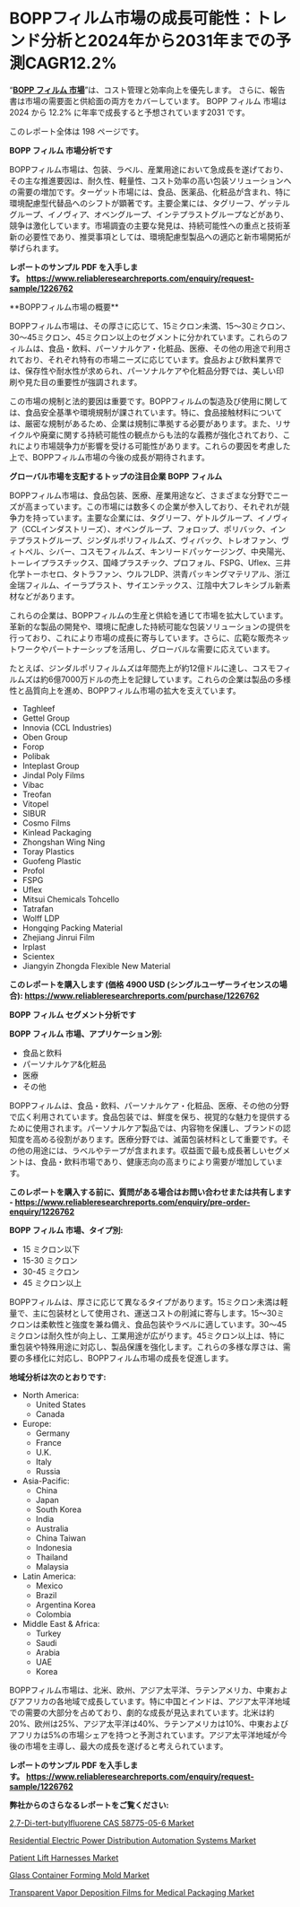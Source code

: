 <p><h1>BOPPフィルム市場の成長可能性：トレンド分析と2024年から2031年までの予測CAGR12.2%</h1></p><p>&ldquo;<strong><a href="https://www.reliableresearchreports.com/bopp-films-r1226762?utm_campaign=110&utm_medium=9&utm_source=Github&utm_content=ia&utm_term=09122024&utm_id=bopp-films">BOPP フィルム 市場</a></strong>&rdquo;は、コスト管理と効率向上を優先します。 さらに、報告書は市場の需要面と供給面の両方をカバーしています。 BOPP フィルム 市場は 2024 から 12.2% に年率で成長すると予想されています2031 です。</p>
<p>このレポート全体は 198 ページです。</p>
<p><strong>BOPP フィルム 市場分析です</strong></p>
<p><p>BOPPフィルム市場は、包装、ラベル、産業用途において急成長を遂げており、その主な推進要因は、耐久性、軽量性、コスト効率の高い包装ソリューションへの需要の増加です。ターゲット市場には、食品、医薬品、化粧品が含まれ、特に環境配慮型代替品へのシフトが顕著です。主要企業には、タグリーフ、ゲッテルグループ、イノヴィア、オベングループ、インテプラストグループなどがあり、競争は激化しています。市場調査の主要な発見は、持続可能性への重点と技術革新の必要性であり、推奨事項としては、環境配慮型製品への適応と新市場開拓が挙げられます。</p></p>
<p><strong>レポートのサンプル PDF を入手します。&nbsp;<a href="https://www.reliableresearchreports.com/enquiry/request-sample/1226762?utm_campaign=110&utm_medium=9&utm_source=Github&utm_content=ia&utm_term=09122024&utm_id=bopp-films">https://www.reliableresearchreports.com/enquiry/request-sample/1226762</a></strong></p>
<p><p>**BOPPフィルム市場の概要**</p><p>BOPPフィルム市場は、その厚さに応じて、15ミクロン未満、15～30ミクロン、30～45ミクロン、45ミクロン以上のセグメントに分かれています。これらのフィルムは、食品・飲料、パーソナルケア・化粧品、医療、その他の用途で利用されており、それぞれ特有の市場ニーズに応じています。食品および飲料業界では、保存性や耐水性が求められ、パーソナルケアや化粧品分野では、美しい印刷や見た目の重要性が強調されます。</p><p>この市場の規制と法的要因は重要です。BOPPフィルムの製造及び使用に関しては、食品安全基準や環境規制が課されています。特に、食品接触材料については、厳密な規制があるため、企業は規制に準拠する必要があります。また、リサイクルや廃棄に関する持続可能性の観点からも法的な義務が強化されており、これにより市場競争力が影響を受ける可能性があります。これらの要因を考慮した上で、BOPPフィルム市場の今後の成長が期待されます。</p></p>
<p><strong>グローバル市場を支配するトップの注目企業 BOPP フィルム</strong></p>
<p><p>BOPPフィルム市場は、食品包装、医療、産業用途など、さまざまな分野でニーズが高まっています。この市場には数多くの企業が参入しており、それぞれが競争力を持っています。主要な企業には、タグリーフ、ゲトルグループ、イノヴィア（CCLインダストリーズ）、オベングループ、フォロップ、ポリバック、インテプラストグループ、ジンダルポリフィルムズ、ヴィバック、トレオファン、ヴィトペル、シバー、コスモフィルムズ、キンリードパッケージング、中央陽光、トーレイプラスチックス、国峰プラスチック、プロフォル、FSPG、Uflex、三井化学トーホセロ、タトラファン、ウルフLDP、洪青パッキングマテリアル、浙江金瑞フィルム、イーラプラスト、サイエンテックス、江陰中大フレキシブル新素材などがあります。</p><p>これらの企業は、BOPPフィルムの生産と供給を通じて市場を拡大しています。革新的な製品の開発や、環境に配慮した持続可能な包装ソリューションの提供を行っており、これにより市場の成長に寄与しています。さらに、広範な販売ネットワークやパートナーシップを活用し、グローバルな需要に応えています。</p><p>たとえば、ジンダルポリフィルムズは年間売上が約12億ドルに達し、コスモフィルムズは約6億7000万ドルの売上を記録しています。これらの企業は製品の多様性と品質向上を進め、BOPPフィルム市場の拡大を支えています。</p></p>
<p><ul><li>Taghleef</li><li>Gettel Group</li><li>Innovia (CCL Industries)</li><li>Oben Group</li><li>Forop</li><li>Polibak</li><li>Inteplast Group</li><li>Jindal Poly Films</li><li>Vibac</li><li>Treofan</li><li>Vitopel</li><li>SIBUR</li><li>Cosmo Films</li><li>Kinlead Packaging</li><li>Zhongshan Wing Ning</li><li>Toray Plastics</li><li>Guofeng Plastic</li><li>Profol</li><li>FSPG</li><li>Uflex</li><li>Mitsui Chemicals Tohcello</li><li>Tatrafan</li><li>Wolff LDP</li><li>Hongqing Packing Material</li><li>Zhejiang Jinrui Film</li><li>Irplast</li><li>Scientex</li><li>Jiangyin Zhongda Flexible New Material</li></ul></p>
<p><strong>このレポートを購入します (価格 4900 USD (シングルユーザーライセンスの場合):&nbsp;<a href="https://www.reliableresearchreports.com/purchase/1226762?utm_campaign=110&utm_medium=9&utm_source=Github&utm_content=ia&utm_term=09122024&utm_id=bopp-films">https://www.reliableresearchreports.com/purchase/1226762</a></strong></p>
<p><strong>BOPP フィルム セグメント分析です</strong></p>
<p><strong>BOPP フィルム 市場、アプリケーション別:</strong></p>
<p><ul><li>食品と飲料</li><li>パーソナルケア&化粧品</li><li>医療</li><li>その他</li></ul></p>
<p><p>BOPPフィルムは、食品・飲料、パーソナルケア・化粧品、医療、その他の分野で広く利用されています。食品包装では、鮮度を保ち、視覚的な魅力を提供するために使用されます。パーソナルケア製品では、内容物を保護し、ブランドの認知度を高める役割があります。医療分野では、滅菌包装材料として重要です。その他の用途には、ラベルやテープが含まれます。収益面で最も成長著しいセグメントは、食品・飲料市場であり、健康志向の高まりにより需要が増加しています。</p></p>
<p><strong>このレポートを購入する前に、質問がある場合はお問い合わせまたは共有します - <a href="https://www.reliableresearchreports.com/enquiry/pre-order-enquiry/1226762?utm_campaign=110&utm_medium=9&utm_source=Github&utm_content=ia&utm_term=09122024&utm_id=bopp-films">https://www.reliableresearchreports.com/enquiry/pre-order-enquiry/1226762</a></strong></p>
<p><strong>BOPP フィルム 市場、タイプ別:</strong></p>
<p><ul><li>15 ミクロン以下</li><li>15-30 ミクロン</li><li>30-45 ミクロン</li><li>45 ミクロン以上</li></ul></p>
<p><p>BOPPフィルムは、厚さに応じて異なるタイプがあります。15ミクロン未満は軽量で、主に包装材として使用され、運送コストの削減に寄与します。15〜30ミクロンは柔軟性と強度を兼ね備え、食品包装やラベルに適しています。30〜45ミクロンは耐久性が向上し、工業用途が広がります。45ミクロン以上は、特に重包装や特殊用途に対応し、製品保護を強化します。これらの多様な厚さは、需要の多様化に対応し、BOPPフィルム市場の成長を促進します。</p></p>
<p><strong>地域分析は次のとおりです:</strong></p>
<p><ul>
    <li>
        North America:
        <ul>
            <li>United States</li>
            <li>Canada</li>
        </ul>
    </li>
    <li>
        Europe:
        <ul>
            <li>Germany</li>
            <li>France</li>
            <li>U.K.</li>
            <li>Italy</li>
            <li>Russia</li>
        </ul>
    </li>
    <li>
        Asia-Pacific:
        <ul>
            <li>China</li>
            <li>Japan</li>
            <li>South Korea</li>
            <li>India</li>
            <li>Australia</li>
            <li>China Taiwan</li>
            <li>Indonesia</li>
            <li>Thailand</li>
            <li>Malaysia</li>
        </ul>
    </li>
    <li>
        Latin America:
        <ul>
            <li>Mexico</li>
            <li>Brazil</li>
            <li>Argentina Korea</li>
            <li>Colombia</li>
        </ul>
    </li>
    <li>
        Middle East & Africa:
        <ul>
            <li>Turkey</li>
            <li>Saudi</li>
            <li>Arabia</li>
            <li>UAE</li>
            <li>Korea</li>
        </ul>
    </li>
    </ul></p>
<p><p>BOPPフィルム市場は、北米、欧州、アジア太平洋、ラテンアメリカ、中東およびアフリカの各地域で成長しています。特に中国とインドは、アジア太平洋地域での需要の大部分を占めており、劇的な成長が見込まれています。北米は約20%、欧州は25%、アジア太平洋は40%、ラテンアメリカは10%、中東およびアフリカは5%の市場シェアを持つと予測されています。アジア太平洋地域が今後の市場を主導し、最大の成長を遂げると考えられています。</p></p>
<p><strong>レポートのサンプル PDF を入手します。&nbsp;<a href="https://www.reliableresearchreports.com/enquiry/request-sample/1226762?utm_campaign=110&utm_medium=9&utm_source=Github&utm_content=ia&utm_term=09122024&utm_id=bopp-films">https://www.reliableresearchreports.com/enquiry/request-sample/1226762</a></strong></p>
<p><strong>弊社からのさらなるレポートをご覧ください:</strong></p>
<p><p><a href="https://github.com/NarcisoFerry/Market-Research-Report-List-1/blob/main/27-di-tert-butylfluorene-cas-58775-05-6-market.md?utm_campaign=110&utm_medium=9&utm_source=Github&utm_content=ia&utm_term=09122024&utm_id=bopp-films">2,7-Di-tert-butylfluorene CAS 58775-05-6 Market</a></p><p><a href="https://www.linkedin.com/pulse/t-insight-dial-ziosf?utm_campaign=110&utm_medium=9&utm_source=Github&utm_content=ia&utm_term=09122024&utm_id=bopp-films">Residential Electric Power Distribution Automation Systems Market</a></p><p><a href="https://github.com/globismark/Market-Research-Report-List-5/blob/main/patient-lift-harnesses-market.md?utm_campaign=110&utm_medium=9&utm_source=Github&utm_content=ia&utm_term=09122024&utm_id=bopp-films">Patient Lift Harnesses Market</a></p><p><a href="https://www.linkedin.com/pulse/study-global-glass-container-forming-mold-market-emphasis-onthe-6doue?utm_campaign=110&utm_medium=9&utm_source=Github&utm_content=ia&utm_term=09122024&utm_id=bopp-films">Glass Container Forming Mold Market</a></p><p><a href="https://www.linkedin.com/pulse/compreh-proposis-fbaif?utm_campaign=110&utm_medium=9&utm_source=Github&utm_content=ia&utm_term=09122024&utm_id=bopp-films">Transparent Vapor Deposition Films for Medical Packaging Market</a></p></p>